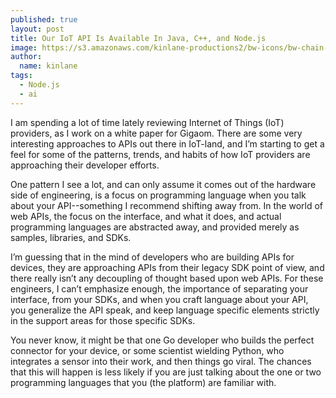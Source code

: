 ```yaml
---
published: true
layout: post
title: Our IoT API Is Available In Java, C++, and Node.js
image: https://s3.amazonaws.com/kinlane-productions2/bw-icons/bw-chain-broken.png
author:
  name: kinlane
tags:
  - Node.js
  - ai
---
```

I am spending a lot of time lately reviewing Internet of Things (IoT) providers, as I work on a white paper for Gigaom. There are some very interesting approaches to APIs out there in IoT-land, and I’m starting to get a feel for some of the patterns, trends, and habits of how IoT providers are approaching their developer efforts.

One pattern I see a lot, and can only assume it comes out of the hardware side of engineering, is a focus on programming language when you talk about your API--something I recommend shifting away from. In the world of web APIs, the focus on the interface, and what it does, and actual programming languages are abstracted away, and provided merely as samples, libraries, and SDKs.

I’m guessing that in the mind of developers who are building APIs for devices, they are approaching APIs from their legacy SDK point of view, and there really isn’t any decoupling of thought based upon web APIs. For these engineers, I can’t emphasize enough, the importance of separating your interface, from your SDKs, and when you craft language about your API, you generalize the API speak, and keep language specific elements strictly in the support areas for those specific SDKs.

You never know, it might be that one Go developer who builds the perfect connector for your device, or some scientist wielding Python, who integrates a sensor into their work, and then things go viral. The chances that this will happen is less likely if you are just talking about the one or two programming languages that you (the platform) are familiar with.
